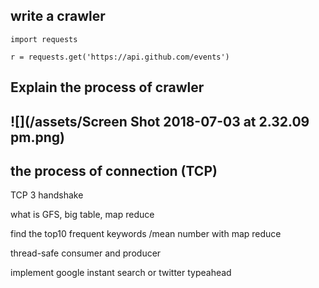 ## write a crawler

```
import requests

r = requests.get('https://api.github.com/events')
```

## Explain the process of crawler

## ![](/assets/Screen Shot 2018-07-03 at 2.32.09 pm.png)

## the process of connection \(TCP\) 

TCP 3 handshake



what is GFS, big table, map reduce

find the top10 frequent keywords /mean number with map reduce

thread-safe consumer and producer

implement google instant search or twitter typeahead

